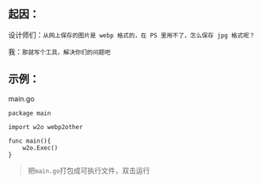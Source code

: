 ## 起因：

设计师们：`从网上保存的图片是 webp 格式的，在 PS 里用不了，怎么保存 jpg 格式呢？`

我：`那就写个工具，解决你们的问题吧`

## 示例：

main.go
```golang
package main

import w2o webp2other

func main(){
    w2o.Exec()
}
```
> 把`main.go`打包成可执行文件，双击运行